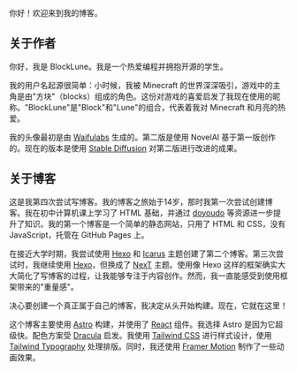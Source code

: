 你好！欢迎来到我的博客。

## 关于作者

你好，我是 BlockLune。我是一个热爱编程并拥抱开源的学生。

我的用户名起源很简单：小时候，我被 Minecraft 的世界深深吸引，游戏中的主角是由"方块"（blocks）组成的角色。这份对游戏的喜爱启发了我现在使用的昵称。"BlockLune"是"Block"和"Lune"的组合，代表着我对 Minecraft 和月亮的热爱。

我的头像最初是由 [Waifulabs](https://waifulabs.com/) 生成的。第二版是使用 NovelAI 基于第一版创作的。现在的版本是使用 [Stable Diffusion](https://github.com/AUTOMATIC1111/stable-diffusion-webui) 对第二版进行改进的成果。

## 关于博客

这是我第四次尝试写博客。我的博客之旅始于14岁，那时我第一次尝试创建博客。我在初中计算机课上学习了 HTML 基础，并通过 [doyoudo](https://www.bilibili.com/video/BV1gp411f7j6) 等资源进一步提升了知识。我的第一个博客是一个简单的静态网站，只用了 HTML 和 CSS，没有 JavaScript，托管在 GitHub Pages 上。

在接近大学时期，我尝试使用 [Hexo](https://hexo.io/) 和 [Icarus](https://ppoffice.github.io/hexo-theme-icarus/) 主题创建了第二个博客。第三次尝试时，我继续使用 [Hexo](https://hexo.io)，但换成了 [NexT](https://theme-next.js.org/) 主题。使用像 Hexo 这样的框架确实大大简化了写博客的过程，让我能够专注于内容创作。然而，我一直能感受到使用框架带来的"重量感"。

决心要创建一个真正属于自己的博客，我决定从头开始构建。现在，它就在这里！

这个博客主要使用 [Astro](https://astro.build/) 构建，并使用了 [React](https://react.dev/) 组件。我选择 Astro 是因为它超级快。配色方案受 [Dracula](https://draculatheme.com/) 启发。我使用 [Tailwind CSS](https://tailwindcss.com/) 进行样式设计，使用 [Tailwind Typography](https://github.com/tailwindlabs/tailwindcss-typography) 处理排版。同时，我还使用 [Framer Motion](https://www.framer.com/motion/) 制作了一些动画效果。
